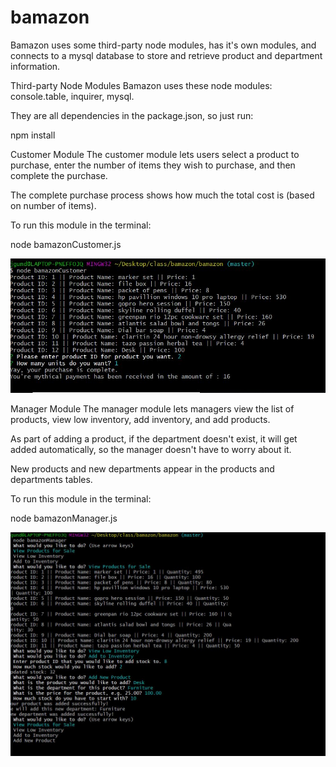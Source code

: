 # bamazon
Bamazon uses some third-party node modules, has it's own modules, and connects to a mysql database to store and retrieve product and department information.

Third-party Node Modules
Bamazon uses these node modules: console.table, inquirer, mysql.

They are all dependencies in the package.json, so just run:

npm install

Customer Module
The customer module lets users select a product to purchase, enter the number of items they wish to purchase, and then complete the purchase.

The complete purchase process shows how much the total cost is (based on number of items).



To run this module in the terminal:

node bamazonCustomer.js

![Customer screenshot](/assets/images/Customerscreenshot.JPG)






Manager Module
The manager module lets managers view the list of products, view low inventory, add inventory, and add products.

As part of adding a product, if the department doesn't exist, it will get added automatically, so the manager doesn't have to worry about it.

New products and new departments appear in the products and departments tables.

To run this module in the terminal:

node bamazonManager.js

![Manager screenshot](/assets/images/Managerscreenshot.JPG)

